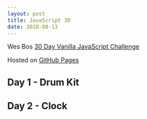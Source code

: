 ```yaml
---
layout: post
title: JavaScript 30
date: 2018-08-13
---
```


Wes Bos [30 Day Vanilla JavaScript Challenge](https://JavaScript30.com)

<!--more-->

Hosted on [GitHub Pages](https://neil188.github.io/JavaScript30/)

## Day 1 - Drum Kit

## Day 2 - Clock
